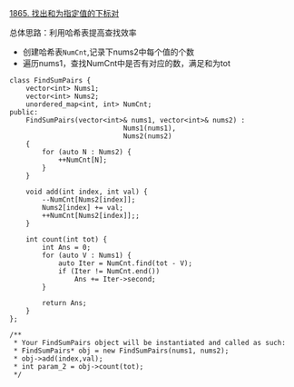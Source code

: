 [1865. 找出和为指定值的下标对](https://leetcode.cn/problems/finding-pairs-with-a-certain-sum/description/)

总体思路：利用哈希表提高查找效率
* 创建哈希表`NumCnt`,记录下nums2中每个值的个数
* 遍历nums1，查找NumCnt中是否有对应的数，满足和为tot

```
class FindSumPairs {
    vector<int> Nums1;
    vector<int> Nums2;
    unordered_map<int, int> NumCnt;
public:
    FindSumPairs(vector<int>& nums1, vector<int>& nums2) : 
                            Nums1(nums1), 
                            Nums2(nums2)
    {
        for (auto N : Nums2) {
            ++NumCnt[N];
        }
    }
    
    void add(int index, int val) {
        --NumCnt[Nums2[index]];
        Nums2[index] += val;
        ++NumCnt[Nums2[index]];;
    }
    
    int count(int tot) {
        int Ans = 0;
        for (auto V : Nums1) {
            auto Iter = NumCnt.find(tot - V);
            if (Iter != NumCnt.end()) 
                Ans += Iter->second;
        }

        return Ans;
    }
};

/**
 * Your FindSumPairs object will be instantiated and called as such:
 * FindSumPairs* obj = new FindSumPairs(nums1, nums2);
 * obj->add(index,val);
 * int param_2 = obj->count(tot);
 */
```
